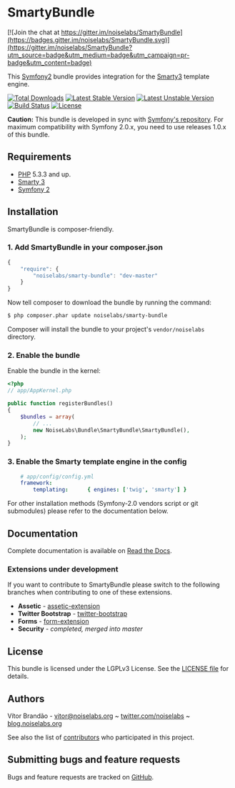 SmartyBundle
============

[![Join the chat at https://gitter.im/noiselabs/SmartyBundle](https://badges.gitter.im/noiselabs/SmartyBundle.svg)](https://gitter.im/noiselabs/SmartyBundle?utm_source=badge&utm_medium=badge&utm_campaign=pr-badge&utm_content=badge)

[@documentation]:   http://smartybundle.readthedocs.io/   "SmartyBundle Documentation"
[@php]:             http://php.net/                         "PHP: Hypertext Preprocessor"
[@smarty]:          http://www.smarty.net/                  "The compiling PHP template engine"
[@symfony]:         http://www.symfony.com/                 "High Performance PHP Framework for Web Development"

This [Symfony2](http://symfony.com/) bundle provides integration for the [Smarty3](http://www.smarty.net/) template engine.

[![Total Downloads](https://poser.pugx.org/noiselabs/smarty-bundle/downloads.png)](https://packagist.org/packages/noiselabs/smarty-bundle)
[![Latest Stable Version](https://poser.pugx.org/noiselabs/smarty-bundle/v/stable.png)](https://packagist.org/packages/noiselabs/smarty-bundle)
[![Latest Unstable Version](https://poser.pugx.org/noiselabs/smarty-bundle/v/unstable.png)](https://packagist.org/packages/noiselabs/smarty-bundle)
[![Build Status](https://secure.travis-ci.org/noiselabs/SmartyBundle.png)](http://travis-ci.org/noiselabs/SmartyBundle)
[![License](https://poser.pugx.org/noiselabs/smarty-bundle/license.png)](https://packagist.org/packages/noiselabs/smarty-bundle)

**Caution:** This bundle is developed in sync with [Symfony's repository](https://github.com/symfony/symfony).
For maximum compatibility with Symfony 2.0.x, you need to use releases 1.0.x of this bundle.

Requirements
------------

* [PHP][@php] 5.3.3 and up.
* [Smarty 3][@smarty]
* [Symfony 2][@symfony]

Installation
------------

SmartyBundle is composer-friendly.

### 1. Add SmartyBundle in your composer.json

```js
{
    "require": {
        "noiselabs/smarty-bundle": "dev-master"
    }
}
```

Now tell composer to download the bundle by running the command:

``` bash
$ php composer.phar update noiselabs/smarty-bundle
```

Composer will install the bundle to your project's `vendor/noiselabs` directory.

### 2. Enable the bundle

Enable the bundle in the kernel:

``` php
<?php
// app/AppKernel.php

public function registerBundles()
{
    $bundles = array(
        // ...
        new NoiseLabs\Bundle\SmartyBundle\SmartyBundle(),
    );
}
```

### 3. Enable the Smarty template engine in the config

``` yml
    # app/config/config.yml
    framework:
        templating:      { engines: ['twig', 'smarty'] }
```

For other installation methods (Symfony-2.0 vendors script or git submodules) please refer to the documentation below.

Documentation
-------------

Complete documentation is available on [Read the Docs][@documentation].

### Extensions under development

If you want to contribute to SmartyBundle please switch to the following branches when contributing to one of these extensions.

* **Assetic** - [assetic-extension](https://github.com/noiselabs/SmartyBundle/tree/assetic-extension)
* **Twitter Bootstrap** - [twitter-bootstrap](https://github.com/noiselabs/SmartyBundle/tree/twitter-bootstrap)
* **Forms** - [form-extension](https://github.com/noiselabs/SmartyBundle/tree/form-extension)
* **Security** - *completed, merged into master*

License
-------

This bundle is licensed under the LGPLv3 License. See the [LICENSE file](https://github.com/noiselabs/SmartyBundle/blob/master/Resources/meta/LICENSE) for details.

Authors
-------

Vítor Brandão - <vitor@noiselabs.org> ~ [twitter.com/noiselabs](http://twitter.com/noiselabs) ~ [blog.noiselabs.org](http://blog.noiselabs.org)

See also the list of [contributors](https://github.com/noiselabs/SmartyBundle/contributors) who participated in this project.

Submitting bugs and feature requests
------------------------------------

Bugs and feature requests are tracked on [GitHub](https://github.com/noiselabs/SmartyBundle/issues).
